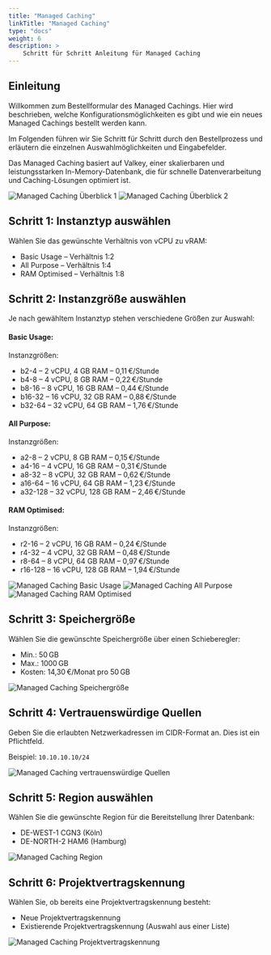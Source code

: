 ```yaml
---
title: "Managed Caching"
linkTitle: "Managed Caching"
type: "docs"
weight: 6
description: >
    Schritt für Schritt Anleitung für Managed Caching
---
```


## Einleitung

Willkommen zum Bestellformular des Managed Cachings. Hier wird beschrieben, welche Konfigurationsmöglichkeiten es gibt und wie ein neues Managed Cachings bestellt werden kann.

Im Folgenden führen wir Sie Schritt für Schritt durch den Bestellprozess und erläutern die einzelnen Auswahlmöglichkeiten und Eingabefelder.

Das Managed Caching basiert auf Valkey, einer skalierbaren und leistungsstarken In-Memory-Datenbank, die für schnelle Datenverarbeitung und Caching-Lösungen optimiert ist.

![Managed Caching Überblick 1](../img/managed-caching-overview1.png)
![Managed Caching Überblick 2](../img/managed-caching-overview2.png)

## Schritt 1: Instanztyp auswählen

Wählen Sie das gewünschte Verhältnis von vCPU zu vRAM:

- Basic Usage – Verhältnis 1:2
- All Purpose – Verhältnis 1:4
- RAM Optimised – Verhältnis 1:8

## Schritt 2: Instanzgröße auswählen

Je nach gewähltem Instanztyp stehen verschiedene Größen zur Auswahl:

#### Basic Usage:

Instanzgrößen:
- b2-4 – 2 vCPU, 4 GB RAM – 0,11 €/Stunde
- b4-8 – 4 vCPU, 8 GB RAM – 0,22 €/Stunde
- b8-16 – 8 vCPU, 16 GB RAM – 0,44 €/Stunde
- b16-32 – 16 vCPU, 32 GB RAM – 0,88 €/Stunde
- b32-64 – 32 vCPU, 64 GB RAM – 1,76 €/Stunde

#### All Purpose:

Instanzgrößen:
- a2-8 – 2 vCPU, 8 GB RAM – 0,15 €/Stunde
- a4-16 – 4 vCPU, 16 GB RAM – 0,31 €/Stunde
- a8-32 – 8 vCPU, 32 GB RAM – 0,62 €/Stunde
- a16-64 – 16 vCPU, 64 GB RAM – 1,23 €/Stunde
- a32-128 – 32 vCPU, 128 GB RAM – 2,46 €/Stunde

#### RAM Optimised:

Instanzgrößen:
- r2-16 – 2 vCPU, 16 GB RAM – 0,24 €/Stunde
- r4-32 – 4 vCPU, 32 GB RAM – 0,48 €/Stunde
- r8-64 – 8 vCPU, 64 GB RAM – 0,97 €/Stunde
- r16-128 – 16 vCPU, 128 GB RAM – 1,94 €/Stunde

![Managed Caching Basic Usage](../img/managed-caching-basic-usage.png)
![Managed Caching All Purpose](../img/managed-caching-all-purpose.png)
![Managed Caching RAM Optimised](../img/managed-caching-ram.png)

## Schritt 3: Speichergröße

Wählen Sie die gewünschte Speichergröße über einen Schieberegler:

- Min.: 50 GB
- Max.: 1000 GB
- Kosten: 14,30 €/Monat pro 50 GB

![Managed Caching Speichergröße](../img/managed-caching-storage.png)

## Schritt 4: Vertrauenswürdige Quellen

Geben Sie die erlaubten Netzwerkadressen im CIDR-Format an.
Dies ist ein Pflichtfeld.

Beispiel:
`10.10.10.10/24`

![Managed Caching vertrauenswürdige Quellen](../img/managed-caching-sources.png)

## Schritt 5: Region auswählen

Wählen Sie die gewünschte Region für die Bereitstellung Ihrer Datenbank:

- DE-WEST-1 CGN3 (Köln)
- DE-NORTH-2 HAM6 (Hamburg)

![Managed Caching Region](../img/managed-caching-regions.png)

## Schritt 6: Projektvertragskennung

Wählen Sie, ob bereits eine Projektvertragskennung besteht:

- Neue Projektvertragskennung
- Existierende Projektvertragskennung (Auswahl aus einer Liste)

![Managed Caching Projektvertragskennung](../img/managed-caching-existing-project.png)
